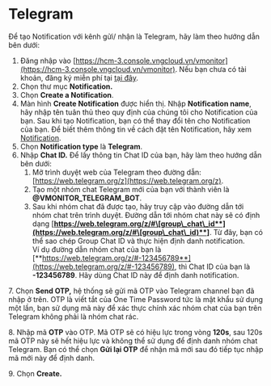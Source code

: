 # Telegram

Để tạo Notification với kênh gửi/ nhận là Telegram, hãy làm theo hướng dẫn bên dưới:

1. Đăng nhập vào [https://hcm-3.console.vngcloud.vn/vmonitor](https://hcm-3.console.vngcloud.vn/vmonitor). Nếu bạn chưa có tài khoản, đăng ký miễn phí tại [tại đây](https://register.vngcloud.vn/signup).
2. Chọn thư mục **Notification.**
3. Chọn **Create a Notification**.
4. Màn hình **Create Notification** được hiển thị. Nhập **Notification name**, hãy nhập tên tuân thủ theo quy định của chúng tôi cho Notification của bạn. Sau khi tạo Notification, bạn có thể thay đổi tên cho Notification của bạn. Để biết thêm thông tin về cách đặt tên Notification, hãy xem [Notification](https://docs.vngcloud.vn/display/VPV/Notification).
5. Chọn **Notification type** là **Telegram**.
6. Nhập **Chat ID.** Để lấy thông tin Chat ID của bạn, hãy làm theo hướng dẫn bên dưới:
   1. Mở trình duyệt web của Telegram theo đường dẫn: [https://web.telegram.org/z](https://web.telegram.org/z).
   2. Tạo một nhóm chat Telegram mới của bạn với thành viên là **@VMONITOR\_TELEGRAM\_BOT**.
   3. Sau khi nhóm chat đã được tạo, hãy truy cập vào đường dẫn tới nhóm chat trên trình duyệt. Đường dẫn tới nhóm chat này sẽ có định dạng [**https://web.telegram.org/z/#\[group\_chat\_id**](https://web.telegram.org/z/#\[group\_chat\_id)**]**. Từ đây, bạn có thể sao chép Group Chat ID và thực hiện định danh notification. \
      Ví dụ đường dẫn nhóm chat của bạn là [**https://web.telegram.org/z/#-123456789**](https://web.telegram.org/z/#-123456789), thì Chat ID của bạn là **-123456789**. Hãy dùng Chat ID này để định danh notification.

7\. Chọn **Send OTP,** hệ thống sẽ gửi mã OTP vào Telegram channel bạn đã nhập ở trên. OTP là viết tắt của One Time Password tức là mật khẩu sử dụng một lần, bạn sử dụng mã này để xác thực chính xác nhóm chat của bạn trên Telegram không phải là nhóm chat rác.

8\. Nhập mã **OTP** vào OTP. Mã OTP sẽ có hiệu lực trong vòng **120s**, sau 120s mã OTP này sẽ hết hiệu lực và không thể sử dụng để định danh nhóm chat Telegram. Bạn có thể chọn **Gửi lại OTP** để nhận mã mới sau đó tiếp tục nhập mã mới này để định danh.

9\. Chọn **Create.**&#x20;

<figure><img src="https://docs.vngcloud.vn/download/attachments/59807035/image2023-8-14_15-8-24.png?version=1&#x26;modificationDate=1692000506000&#x26;api=v2" alt=""><figcaption></figcaption></figure>
